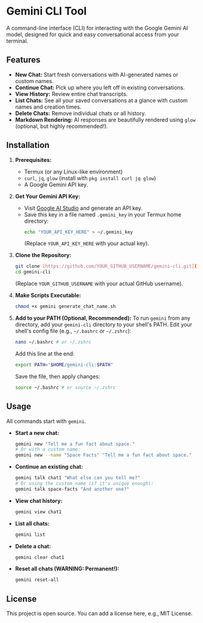 # Gemini CLI Tool

A command-line interface (CLI) for interacting with the Google Gemini AI model, designed for quick and easy conversational access from your terminal.

## Features

* **New Chat:** Start fresh conversations with AI-generated names or custom names.
* **Continue Chat:** Pick up where you left off in existing conversations.
* **View History:** Review entire chat transcripts.
* **List Chats:** See all your saved conversations at a glance with custom names and creation times.
* **Delete Chats:** Remove individual chats or all history.
* **Markdown Rendering:** AI responses are beautifully rendered using `glow` (optional, but highly recommended!).

## Installation

1.  **Prerequisites:**
    * Termux (or any Linux-like environment)
    * `curl`, `jq`, `glow` (install with `pkg install curl jq glow`)
    * A Google Gemini API key.

2.  **Get Your Gemini API Key:**
    * Visit [Google AI Studio](https://aistudio.google.com/app/apikey) and generate an API key.
    * Save this key in a file named `.gemini_key` in your Termux home directory:
        ```bash
        echo "YOUR_API_KEY_HERE" > ~/.gemini_key
        ```
        (Replace `YOUR_API_KEY_HERE` with your actual key).

3.  **Clone the Repository:**
    ```bash
    git clone [https://github.com/YOUR_GITHUB_USERNAME/gemini-cli.git](https://github.com/YOUR_GITHUB_USERNAME/gemini-cli.git)
    cd gemini-cli
    ```
    (Replace `YOUR_GITHUB_USERNAME` with your actual GitHub username).

4.  **Make Scripts Executable:**
    ```bash
    chmod +x gemini generate_chat_name.sh
    ```

5.  **Add to your PATH (Optional, Recommended):**
    To run `gemini` from any directory, add your `gemini-cli` directory to your shell's PATH.
    Edit your shell's config file (e.g., `~/.bashrc` or `~/.zshrc`):

    ```bash
    nano ~/.bashrc # or ~/.zshrc
    ```
    Add this line at the end:
    ```bash
    export PATH="$HOME/gemini-cli:$PATH"
    ```
    Save the file, then apply changes:
    ```bash
    source ~/.bashrc # or source ~/.zshrc
    ```

## Usage

All commands start with `gemini`.

* **Start a new chat:**
    ```bash
    gemini new "Tell me a fun fact about space."
    # Or with a custom name:
    gemini new --name "Space Facts" "Tell me a fun fact about space."
    ```

* **Continue an existing chat:**
    ```bash
    gemini talk chat1 "What else can you tell me?"
    # Or using the custom name (if it's unique enough):
    gemini talk space-facts "And another one?"
    ```

* **View chat history:**
    ```bash
    gemini view chat1
    ```

* **List all chats:**
    ```bash
    gemini list
    ```

* **Delete a chat:**
    ```bash
    gemini clear chat1
    ```

* **Reset all chats (WARNING: Permanent!):**
    ```bash
    gemini reset-all
    ```

## License

This project is open source. You can add a license here, e.g., MIT License.
